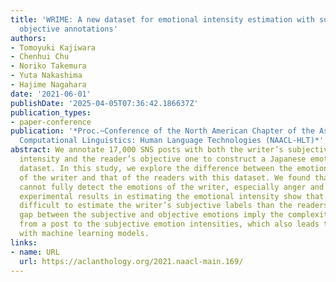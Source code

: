 ```yaml
---
title: 'WRIME: A new dataset for emotional intensity estimation with subjective and
  objective annotations'
authors:
- Tomoyuki Kajiwara
- Chenhui Chu
- Noriko Takemura
- Yuta Nakashima
- Hajime Nagahara
date: '2021-06-01'
publishDate: '2025-04-05T07:36:42.186637Z'
publication_types:
- paper-conference
publication: '*Proc.~Conference of the North American Chapter of the Association for
  Computational Linguistics: Human Language Technologies (NAACL-HLT)*'
abstract: We annotate 17,000 SNS posts with both the writer’s subjective emotional
  intensity and the reader’s objective one to construct a Japanese emotion analysis
  dataset. In this study, we explore the difference between the emotional intensity
  of the writer and that of the readers with this dataset. We found that the reader
  cannot fully detect the emotions of the writer, especially anger and trust. In addition,
  experimental results in estimating the emotional intensity show that it is more
  difficult to estimate the writer’s subjective labels than the readers’. The large
  gap between the subjective and objective emotions imply the complexity of the mapping
  from a post to the subjective emotion intensities, which also leads to a lower performance
  with machine learning models.
links:
- name: URL
  url: https://aclanthology.org/2021.naacl-main.169/
---
```

